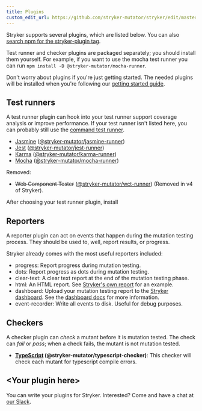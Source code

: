```yaml
---
title: Plugins
custom_edit_url: https://github.com/stryker-mutator/stryker/edit/master/docs/plugins.md
---
```


Stryker supports several plugins, which are listed below. You can also [search npm for the stryker-plugin tag](https://www.npmjs.com/search?q=stryker-plugin).

Test runner and checker plugins are packaged separately; you should install them yourself. For example, if you want to use the mocha test runner you can run `npm install -D @stryker-mutator/mocha-runner`.

Don't worry about plugins if you're just getting started. The needed plugins will be installed when you're following our [getting started guide](./getting-started.md).

## Test runners

A test runner plugin can hook into your test runner support coverage analysis or improve performance. If your test runner isn't listed here, you can probably still use the
[command test runner](./configuration#testrunner-string).

- [Jasmine](./jasmine-runner.md) ([@stryker-mutator/jasmine-runner](https://github.com/stryker-mutator/stryker/tree/master/packages/jasmine-runner))
- [Jest](./jest-runner.md) ([@stryker-mutator/jest-runner](https://github.com/stryker-mutator/stryker/tree/master/packages/jest-runner))
- [Karma](./karma-runner.md) ([@stryker-mutator/karma-runner](https://github.com/stryker-mutator/stryker/tree/master/packages/karma-runner))
- [Mocha](./mocha-runner.md) ([@stryker-mutator/mocha-runner](https://github.com/stryker-mutator/stryker/tree/master/packages/mocha-runner))

Removed:

- ~~Web Component Tester~~ ([@stryker-mutator/wct-runner](https://github.com/stryker-mutator/stryker/tree/v3.3.1/packages/wct-runner)) (Removed in v4 of Stryker).

After choosing your test runner plugin, install 

## Reporters

A reporter plugin can act on events that happen during the mutation testing process. They should be used to, well, report results, or progress.

Stryker already comes with the most useful reporters included:

- progress: Report progress during mutation testing.
- dots: Report progress as dots during mutation testing.
- clear-text: A clear text report at the end of the mutation testing phase.
- html: An HTML report. See [Stryker's own report](https://dashboard.stryker-mutator.io/reports/github.com/stryker-mutator/stryker/master) for an example.
- dashboard: Upload your mutation testing report to the [Stryker dashboard](https://dashboard.stryker-mutator.io). See the [dashboard docs](./General/dashboard.md) for more information.
- event-recorder: Write all events to disk. Useful for debug purposes.

## Checkers

A checker plugin can _check_ a mutant before it is mutation tested. The check can _fail_ or _pass_; when a check fails, the mutant is not mutation tested.

- **[TypeScript](./typescript-checker) (@stryker-mutator/typescript-checker)**: This checker will check each mutant for typescript compile errors.

## &lt;Your plugin here&gt;

You can write your plugins for Stryker. Interested? Come and have a chat at [our Slack](https://join.slack.com/t/stryker-mutator/shared_invite/enQtOTUyMTYyNTg1NDQ0LTU4ODNmZDlmN2I3MmEyMTVhYjZlYmJkOThlNTY3NTM1M2QxYmM5YTM3ODQxYmJjY2YyYzllM2RkMmM1NjNjZjM).
